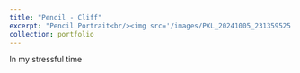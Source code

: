 ```yaml
---
title: "Pencil - Cliff"
excerpt: "Pencil Portrait<br/><img src='/images/PXL_20241005_231359525.MP.jpg'>"
collection: portfolio
---
```


In my stressful time
